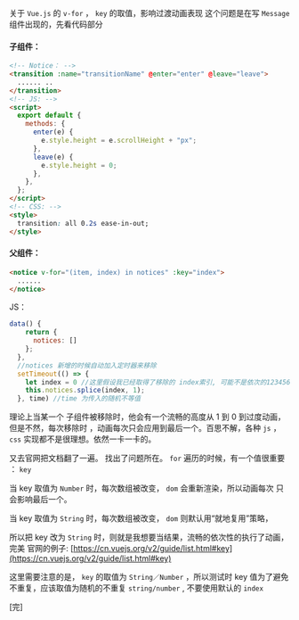 关于 `Vue.js` 的 `v-for` ， `key` 的取值，影响过渡动画表现
这个问题是在写 `Message` 组件出现的，先看代码部分

#### 子组件：

```html
<!-- Notice： -->
<transition :name="transitionName" @enter="enter" @leave="leave">
  ...... ..
</transition>
<!-- JS: -->
<script>
  export default {
    methods: {
      enter(e) {
        e.style.height = e.scrollHeight + "px";
      },
      leave(e) {
        e.style.height = 0;
      },
    },
  };
</script>
<!-- CSS: -->
<style>
  transition: all 0.2s ease-in-out;
</style>
```

#### 父组件：

```html
<notice v-for="(item, index) in notices" :key="index">
  ......
</notice>
```

JS：

```js
data() {
    return {
      notices: []
    };
  },
  //notices 新增的时候自动加入定时器来移除
  setTimeout(() => {
    let index = 0 //这里假设我已经取得了移除的 index索引, 可能不是依次的123456
    this.notices.splice(index, 1);
  }, time) //time 为传入的随机不等值
```

理论上当某一个 子组件被移除时，他会有一个流畅的高度从 1 到 0 到过度动画，但是不然，每次移除时 ，动画每次只会应用到最后一个。百思不解，各种 `js` ， `css` 实现都不是很理想。依然一卡一卡的。

又去官网把文档翻了一遍。 找出了问题所在。 `for` 遍历的时候，有一个值很重要 ： `key`

当 key 取值为 `Number` 时，每次数组被改变， `dom` 会重新渲染，所以动画每次 只会影响最后一个。

当 key 取值为 `String` 时，每次数组被改变， `dom` 则默认用“就地复用”策略，

所以把 key 改为 `String` 时，则就是我想要当结果，流畅的依次性的执行了动画，完美
官网的例子: [https://cn.vuejs.org/v2/guide/list.html#key](https://cn.vuejs.org/v2/guide/list.html#key)

这里需要注意的是， `key` 的取值为 `String／Number` ，所以测试时 key 值为了避免不重复，应该取值为随机的不重复 `string/number` , 不要使用默认的 `index`

[完]
